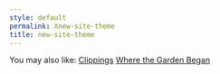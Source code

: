 ```yaml
---
style: default
permalink: Xnew-site-theme
title: new-site-theme
---
```

You may also like:
[Clippings](http://scp-wiki.net/clippings)
[Where the Garden Began](http://scp-wiki.net/where-the-garden-began)
